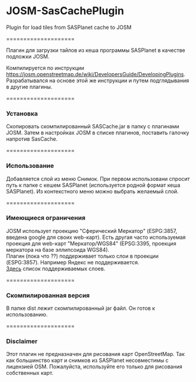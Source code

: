 JOSM-SasCachePlugin
===================

Plugin for load tiles from SASPlanet cache to JOSM

====================

Плагин для загрузки тайлов из кеша программы SASPlanet в качестве подложки JOSM.

Компилируется по инструкции https://josm.openstreetmap.de/wiki/DevelopersGuide/DevelopingPlugins.
Разрабатывался на основе этой же инструкции и путем подглядывания в другие плагины.

====================
<h3>Установка</h3>
Скопировать скомпилированный SASCache.jar в папку с плагинами JOSM. Затем в настройках JOSM в списке плагинов, поставить галочку напротив SasCache.

====================
<h3>Использование</h3>

Добавляется слой из меню Снимок. При первом использовани спросит путь  к папке с кешем SASPlanet (используется родной формат кеша SASPlanet). 
Из контекстного меню можно выбрать желаемый слой.

====================
<h3>Имеющиеся ограничения</h3>
JOSM использует проекцию "Сферический Меркатор" (ESPG:3857, введена google для своих web-карт). Есть другая часто используемая проекция для web-карт "Меркатор/WGS84" (EPSG:3395, проекция меркатора на базе эллипсоида WGS84). <br>
Плагин (пока что ??) поддерживает только слои в проекции (ESPG:3857). Например Яндекс не поддерживается. 
<br>
<a href="https://github.com/ArsenyN/JOSM-SasCachePlugin/blob/master/layers_list.txt">Здесь</a> список поддерживаемых слоев.

==================== 
<h3>Скомпилированная версия</h3>
В папке dist лежит скомпилированный jar файл. Он готов к использованию.

====================
<h3>Disclaimer</h3>
Этот плагин не предназначен для рисования карт OpenStreetMap. Так как большинство карт и снимков из SASPlanet несовместимы с лицензией OSM. Пожалуйста, используйте его только для рисования собственных карт.
